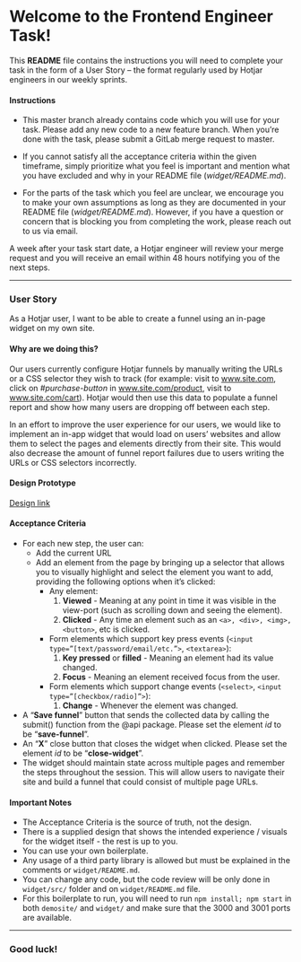 # Welcome to the Frontend Engineer Task!

This **README** file contains the instructions you will need to complete your task in the form of a User Story – the format regularly used by Hotjar engineers in our weekly sprints.

#### Instructions

- This master branch already contains code which you will use for your task. Please add any new code to a new feature branch. When you’re done with the task, please submit a GitLab merge request to master.

- If you cannot satisfy all the acceptance criteria within the given timeframe, simply prioritize what you feel is important and mention what you have excluded and why in your README file (*widget/README.md*).

- For the parts of the task which you feel are unclear, we encourage you to make your own assumptions as long as they are documented in your README file  (*widget/README.md*). However, if you have a question or concern that is blocking you from completing the work, please reach out to us via email.

A week after your task start date, a Hotjar engineer will review your merge request and you will receive an email within 48 hours notifying you of the next steps. 

---

### User Story

As a Hotjar user, I want to be able to create a funnel using an in-page widget on my own site.

#### Why are we doing this?

Our users currently configure Hotjar funnels by manually writing the URLs or a CSS selector they wish to track (for example: visit to www.site.com, click on *#purchase-button* in www.site.com/product, visit to www.site.com/cart). Hotjar would then use this data to populate a funnel report and show how many users are dropping off between each step.

In an effort to improve the user experience for our users, we would like to implement an in-app widget that would load on users’ websites and allow them to select the pages and elements directly from their site. This would also decrease the amount of funnel report failures due to users writing the URLs or CSS selectors incorrectly.

#### Design Prototype

[Design link](https://www.figma.com/file/f5naBOjKqoog2jhHvM5gfj/Front-end-Engineering-task?node-id=1%3A141)

#### Acceptance Criteria

-   For each new step, the user can:
    -   Add the current URL
    -   Add an element from the page by bringing up a selector that allows you to visually highlight and select the element you want to add, providing the following options when it’s clicked:
        -   Any element:
            1.  **Viewed** - Meaning at any point in time it was visible in the view-port (such as scrolling down and seeing the element).
            2.  **Clicked** - Any time an element such as an `<a>, <div>, <img>, <button>`, etc is clicked.
        -   Form elements which support key press events (`<input type=”[text/password/email/etc.”>`, `<textarea>`):
            1.  **Key pressed** or **filled** - Meaning an element had its value changed.
            2.  **Focus** - Meaning an element received focus from the user.
        -   Form elements which support change events (`<select>`, `<input type=”[checkbox/radio]”>`):
            1.  **Change** - Whenever the element was changed.
-   A “**Save funnel**” button that sends the collected data by calling the submit() function from the @api package. Please set the element *id* to be “**save-funnel**”.
-   An “**X**” close button that closes the widget when clicked. Please set the element *id* to be “**close-widget**”.
-   The widget should maintain state across multiple pages and remember the steps throughout the session. This will allow users to navigate their site and build a funnel that could consist of multiple page URLs.

#### Important Notes

- The Acceptance Criteria is the source of truth, not the design. 
- There is a supplied design that shows the intended experience / visuals for the widget itself - the rest is up to you.
- You can use your own boilerplate.
- Any usage of a third party library is allowed but must be explained in the comments or `widget/README.md`.
- You can change any code, but the code review will be only done in `widget/src/` folder and on `widget/README.md` file.
- For this boilerplate to run, you will need to run `npm install; npm start` in both `demosite/` and `widget/` and make sure that the 3000 and 3001 ports are available.

---

### Good luck!

